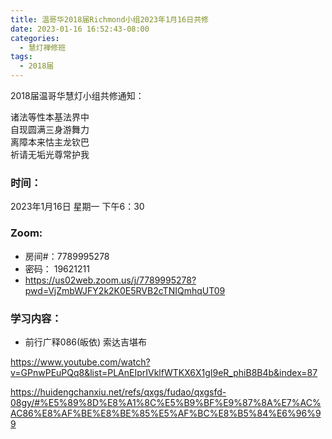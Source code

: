 ```yaml
---
title: 温哥华2018届Richmond小组2023年1月16日共修
date: 2023-01-16 16:52:43-08:00
categories:
  - 慧灯禅修班
tags:
  - 2018届
---
```

2018届温哥华慧灯小组共修通知：

诸法等性本基法界中\
自现圆满三身游舞力\
离障本来怙主龙钦巴\
祈请无垢光尊常护我

### 时间：

2023年1月16日 星期一 下午6：30

### Zoom:

* 房间#：7789995278
* 密码： 19621211
* <https://us02web.zoom.us/j/7789995278?pwd=VjZmbWJFY2k2K0E5RVB2cTNIQmhqUT09>

### 学习内容：

* 前行广释086(皈依) 索达吉堪布

<https://www.youtube.com/watch?v=GPnwPEuPQq8&list=PLAnEIprIVklfWTKX6X1gI9eR_phiB8B4b&index=87>

<https://huidengchanxiu.net/refs/qxgs/fudao/qxgsfd-08gy/#%E5%89%8D%E8%A1%8C%E5%B9%BF%E9%87%8A%E7%AC%AC86%E8%AF%BE%E8%BE%85%E5%AF%BC%E8%B5%84%E6%96%99>
